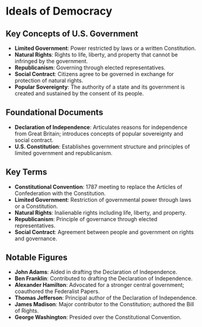 # Ideals of Democracy

## Key Concepts of U.S. Government
- **Limited Government**: Power restricted by laws or a written Constitution.
- **Natural Rights**: Rights to life, liberty, and property that cannot be infringed by the government.
- **Republicanism**: Governing through elected representatives.
- **Social Contract**: Citizens agree to be governed in exchange for protection of natural rights.
- **Popular Sovereignty**: The authority of a state and its government is created and sustained by the consent of its people.

## Foundational Documents
- **Declaration of Independence**: Articulates reasons for independence from Great Britain; introduces concepts of popular sovereignty and social contract.
- **U.S. Constitution**: Establishes government structure and principles of limited government and republicanism.

## Key Terms
- **Constitutional Convention**: 1787 meeting to replace the Articles of Confederation with the Constitution.
- **Limited Government**: Restriction of governmental power through laws or a Constitution.
- **Natural Rights**: Inalienable rights including life, liberty, and property.
- **Republicanism**: Principle of governance through elected representatives.
- **Social Contract**: Agreement between people and government on rights and governance.

## Notable Figures
- **John Adams**: Aided in drafting the Declaration of Independence.
- **Ben Franklin**: Contributed to drafting the Declaration of Independence.
- **Alexander Hamilton**: Advocated for a stronger central government; coauthored the Federalist Papers.
- **Thomas Jefferson**: Principal author of the Declaration of Independence.
- **James Madison**: Major contributor to the Constitution; authored the Bill of Rights.
- **George Washington**: Presided over the Constitutional Convention.